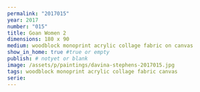 ```yaml
---
permalink: "2017015"
year: 2017
number: "015"
title: Goan Women 2
dimensions: 180 x 90
medium: woodblock monoprint acrylic collage fabric on canvas
show_in_home: true #true or empty
publish: # notyet or blank
image: /assets/p/paintings/davina-stephens-2017015.jpg
tags: woodblock monoprint acrylic collage fabric canvas
serie:
---
```

